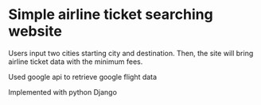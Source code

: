 # Simple airline ticket searching website
  Users input two cities starting city and destination. Then, the site will bring airline ticket data with the minimum fees.
  
  Used google api to retrieve google flight data
  
  Implemented with python Django
